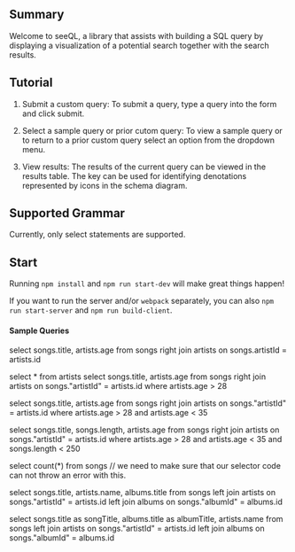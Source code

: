 ## Summary

Welcome to seeQL, a library that assists with building a SQL query by displaying a visualization of a potential search together with the search results.

## Tutorial

1.  Submit a custom query: To submit a query, type a query into the form and click submit.

2.  Select a sample query or prior cutom query: To view a sample query or to return to a prior custom query select an option from the dropdown menu.

3.  View results: The results of the current query can be viewed in the results table. The key can be used for identifying denotations represented by icons in the schema diagram.

## Supported Grammar

Currently, only select statements are supported.

## Start

Running `npm install` and `npm run start-dev` will make great things happen!

If you want to run the server and/or `webpack` separately, you can also
`npm run start-server` and `npm run build-client`.

#### Sample Queries

select songs.title, artists.age from songs right join artists on songs.artistId = artists.id

select \* from artists
select songs.title, artists.age from songs right join artists on songs."artistId" = artists.id where artists.age > 28

select songs.title, artists.age from songs right join artists on songs."artistId" = artists.id where artists.age > 28 and artists.age < 35

select songs.title, songs.length, artists.age from songs right join artists on songs."artistId" = artists.id where artists.age > 28 and artists.age < 35 and songs.length < 250

select count(\*) from songs // we need to make sure that our selector code can not throw an error with this.

select songs.title, artists.name, albums.title
from songs left join artists on songs."artistId" = artists.id left join albums on songs."albumId" = albums.id

select songs.title as songTitle, albums.title as albumTitle, artists.name from songs left join artists on songs."artistId" = artists.id left join albums on songs."albumId" = albums.id

